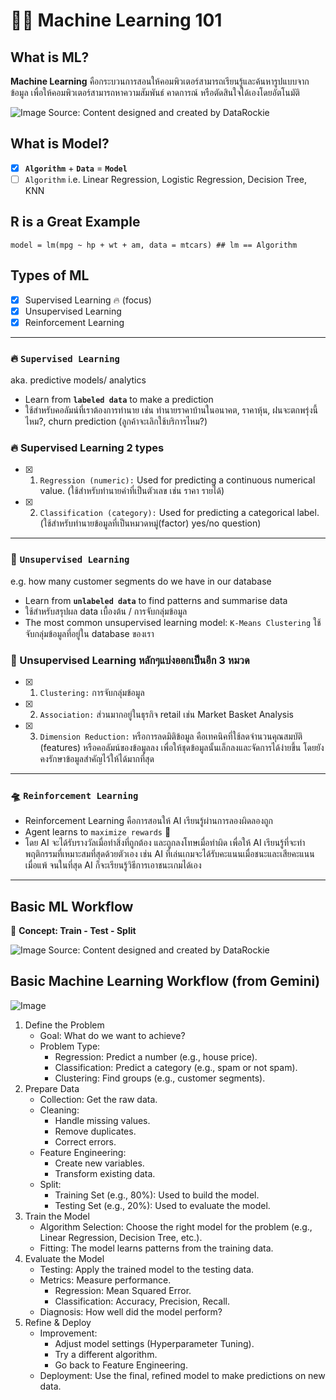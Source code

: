 # 🎰🎄 Machine Learning 101 
## What is ML?
**Machine Learning** คือกระบวนการสอนให้คอมพิวเตอร์สามารถเรียนรู้และค้นหารูปแบบจากข้อมูล เพื่อให้คอมพิวเตอร์สามารถหาความสัมพันธ์ คาดการณ์ หรือตัดสินใจได้เองโดยอัตโนมัติ

![Image](https://github.com/user-attachments/assets/005c6ab5-5db7-4cb6-b33e-8fd1022933a3)
Source: Content designed and created by DataRockie

## What is Model?
- [x] **`Algorithm`** + **`Data`** = **`Model`**
- [ ] `Algorithm` i.e. Linear Regression, Logistic Regression, Decision Tree, KNN
## R is a Great Example
```
model = lm(mpg ~ hp + wt + am, data = mtcars) ## lm == Algorithm
```
## Types of ML
- [x] Supervised Learning 🔥 (focus)
- [x] Unsupervised Learning
- [x] Reinforcement Learning
----
### 🔥 `Supervised Learning` 
aka. predictive models/ analytics
- Learn from **`labeled data`** to make a prediction
- ใช้สำหรับคอลัมน์ที่เราต้องการทำนาย เช่น ทำนายราคาบ้านในอนาคต, ราคาหุ้น, ฝนจะตกพรุ่งนี้ไหม?, churn prediction (ลูกค้าจะเลิกใช้บริการไหม?)

### 🔥 Supervised Learning 2 types
- [x] 1. `Regression (numeric):` Used for predicting a continuous numerical value. (ใช้สำหรับทำนายค่าที่เป็นตัวเลข เช่น ราคา รายได้)
- [x] 2. `Classification (category):` Used for predicting a categorical label. (ใช้สำหรับทำนายข้อมูลที่เป็นหมวดหมู่(factor) yes/no question)
----
### 🌵 `Unsupervised Learning` 
e.g. how many customer segments do we have in our database
- Learn from **`unlabeled data`** to find patterns and summarise data
- ใช้สำหรับสรุปผล data เบื้องต้น / การจับกลุ่มข้อมูล
- The most common unsupervised learning model: `K-Means Clustering` ใช้จับกลุ่มข้อมูลที่อยู่ใน database ของเรา

### 🌵 Unsupervised Learning หลักๆแบ่งออกเป็นอีก 3 หมวด
- [x] 1. `Clustering:` การจับกลุ่มข้อมูล
- [x] 2. `Association:` ส่วนมากอยู่ในธุรกิจ retail เช่น Market Basket Analysis
- [x] 3. `Dimension Reduction:` หรือการลดมิติข้อมูล คือเทคนิคที่ใช้ลดจำนวนคุณสมบัติ (features) หรือคอลัมน์ของข้อมูลลง เพื่อให้ชุดข้อมูลนั้นเล็กลงและจัดการได้ง่ายขึ้น โดยยังคงรักษาข้อมูลสำคัญไว้ให้ได้มากที่สุด
----
### 🛸 `Reinforcement Learning`
- Reinforcement Learning คือการสอนให้ AI เรียนรู้ผ่านการลองผิดลองถูก
- Agent learns to `maximize rewards` 🎁
- โดย AI จะได้รับรางวัลเมื่อทำสิ่งที่ถูกต้อง และถูกลงโทษเมื่อทำผิด เพื่อให้ AI เรียนรู้ที่จะทำพฤติกรรมที่เหมาะสมที่สุดด้วยตัวเอง เช่น AI ที่เล่นเกมจะได้รับคะแนนเมื่อชนะและเสียคะแนนเมื่อแพ้ จนในที่สุด AI ก็จะเรียนรู้วิธีการเอาชนะเกมได้เอง
----
## Basic ML Workflow
🔮 **Concept: Train - Test - Split**

![Image](https://github.com/user-attachments/assets/2d7bd18e-aef2-49b7-aacb-462be12e3a27)
Source: Content designed and created by DataRockie

## Basic Machine Learning Workflow (from Gemini)
![Image](https://github.com/user-attachments/assets/7b31c970-4e94-40ae-bbf2-2c008791d294)

1. Define the Problem
   - Goal: What do we want to achieve?
   - Problem Type:
     - Regression: Predict a number (e.g., house price).
     - Classification: Predict a category (e.g., spam or not spam).
     - Clustering: Find groups (e.g., customer segments).
2. Prepare Data
   - Collection: Get the raw data.
   - Cleaning:
     - Handle missing values.
     - Remove duplicates.
     - Correct errors.
   - Feature Engineering:
     - Create new variables.
     - Transform existing data.
   - Split:
     - Training Set (e.g., 80%): Used to build the model.
     - Testing Set (e.g., 20%): Used to evaluate the model.
3. Train the Model
   - Algorithm Selection: Choose the right model for the problem (e.g., Linear Regression, Decision Tree, etc.).
   - Fitting: The model learns patterns from the training data.
4. Evaluate the Model
   - Testing: Apply the trained model to the testing data.
   - Metrics: Measure performance.
     - Regression: Mean Squared Error.
     - Classification: Accuracy, Precision, Recall.
   - Diagnosis: How well did the model perform?
5. Refine & Deploy
   - Improvement:
     - Adjust model settings (Hyperparameter Tuning).
     - Try a different algorithm.
     - Go back to Feature Engineering.
   - Deployment: Use the final, refined model to make predictions on new data.
     

